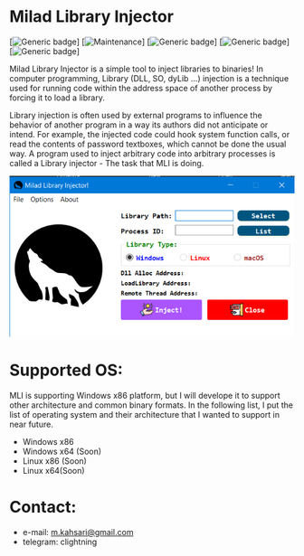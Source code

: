 # Milad Library Injector

[![Generic badge](https://img.shields.io/badge/version-0.1.1-red.svg)]
[![Maintenance](https://img.shields.io/badge/Maintained%3F-yes-green.svg)]
[![Generic badge](https://img.shields.io/badge/Windows-Passed-red.svg)]
[![Generic badge](https://img.shields.io/badge/Linux-Working-red.svg)]
[![Generic badge](https://img.shields.io/badge/macOS-Delayed-red.svg)]

Milad Library Injector is a simple tool to inject libraries to binaries! In computer programming, Library (DLL, SO, dyLib ...) injection is a technique used for running code within the address space of another process by forcing it to load a library.

Library injection is often used by external programs to influence the behavior of another program in a way its authors did not anticipate or intend. For example, the injected code could hook system function calls, or read the contents of password textboxes, which cannot be done the usual way. A program used to inject arbitrary code into arbitrary processes is called a Library injector - The task that MLI is doing.

<p align="center">
<img src="https://github.com/miladkahsarialhadi/MLI/blob/master/img/1.PNG">
</p>

# Supported OS:

MLI is supporting Windows x86 platform, but I will develope it to support other architecture and common binary formats. In the following list, I put the list of operating system and their architecture that I wanted to support in near future. 

- Windows x86
- Windows x64 (Soon)
- Linux x86 (Soon)
- Linux x64(Soon)


# Contact:
- e-mail: m.kahsari@gmail.com
- telegram: clightning
